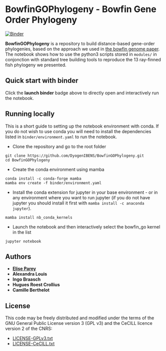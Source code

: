 # BowfinGOPhylogeny - Bowfin Gene Order Phylogeny

[![Binder](https://mybinder.org/badge_logo.svg)](https://mybinder.org/v2/gh/DyogenIBENS/BowfinGOPhylogeny.git/HEAD)

**BowfinGOPhylogeny** is a repository to build distance-based gene-order phylogenies, based on the approach we used in [the bowfin genome paper](https://www.researchsquare.com/article/rs-92055/v1). The notebook shows how to use the python3 scripts stored in `modules/` in conjonction with standard tree building tools to reproduce the 13 ray-finned fish phylogeny we presented.

## Quick start with binder

Click the **launch binder** badge above to directly open and interactively run the notebook.

## Running locally

This is a short guide to setting up the notebook environment with conda. If you do not wish to use conda you will need to install the dependencies listed in `binder/environment.yaml` to run the notebook.

- Clone the repository and go to the root folder

```
git clone https://github.com/DyogenIBENS/BowfinGOPhylogeny.git
cd BowfinGOPhylogeny
```

- Create the conda environment using mamba

```
conda install -c conda-forge mamba
mamba env create -f binder/environment.yaml
```

- Install the conda extension for jupyter in your base environment - or in any environment where you want to run jupyter (if you do not have jupyter you should install it first with `mamba install -c anaconda jupyter`).

```
mamba install nb_conda_kernels
```

- Launch the notebook and then interactively select the bowfin_go kernel in the list

```
jupyter notebook
```

## Authors

* [**Elise Parey**](mailto:elise.parey@bio.ens.psl.eu)
* **Alexandra Louis**
* **Ingo Braasch**
* **Hugues Roest Crollius**
* **Camille Berthelot**

## License

This code may be freely distributed and modified under the terms of the GNU General Public License version 3 (GPL v3)
and the CeCILL licence version 2 of the CNRS:

- [LICENSE-GPLv3.txt](LICENSE-GPLv3.txt)
- [LICENSE-CeCILL.txt](LICENSE-CeCILLv2.txt)
